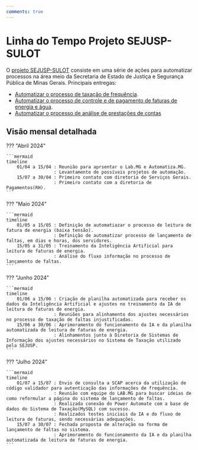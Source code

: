 ```yaml
---
comments: true
---
```


# Linha do Tempo Projeto SEJUSP-SULOT

O [projeto SEJUSP-SULOT](https://github.com/automatiza-mg/projeto-sejusp-sulot) consiste em uma série de ações para automatizar processos na área meio da Secretaria de Estado de Justiça e Segurança Pública de Minas Gerais. Principais entregas:

- [Automatizar o processo de taxação de frequência](https://github.com/automatiza-mg/projeto-sejusp-sulot/issues/3).
- [Automatizar o processo de controle e de pagamento de faturas de energia e água](https://github.com/automatiza-mg/projeto-sejusp-sulot/issues/4).
- [Automatizar o processo de análise de prestações de contas](https://github.com/automatiza-mg/projeto-sejusp-sulot/issues/5) 

## Visão mensal detalhada

??? "Abril 2024"

    ```mermaid
    timeline
        01/04 a 15/04 : Reunião para aprsentar o Lab.MG e Automatiza.MG.  
                      : Levantamento de possíveis projetos de automação. 
        15/07 a 30/04 : Primeiro contato com diretoria de Serviços Gerais.
                      : Primeiro contato com a diretoria de Pagamentos(RH).
    ```

??? "Maio 2024"

    ```mermaid
    timeline
        01/05 a 15/05 : Definição de automatiazar o processo de leitura de fatura de energia (baixa tensão).
                      : Definição de automatizar processo de lançamento de faltas, em dias e horas, dos servidores.
        15/05 a 31/05 : Treinamento da Inteligência Artificial para leitura de faturas de energia.
                      : Análise do fluxo informação no processo de lançamento de faltas.          
    ```

??? "Junho 2024"

    ```mermaid
    timeline
        01/06 a 15/06 : Criação de planilha automatizada para receber os dados da Inteligência Artificial e ajustes no treinamento da IA de leitura de faturas de energia.
                      : Reuniões para alinhamento dos ajustes necessários no processo de taxação de faltas injustificadas.
        15/06 a 30/06 : Aprimoramento do funcionamento da IA e da planilha automatizada de leitura de faturas de energia.
                      : Alinhamentos junto à Diretoria de Sistemas de Informação dos ajustes necessários no Sistema de Taxação utilizado pela SEJUSP.          
    ```

??? "Julho 2024"

    ```mermaid
    timeline
        01/07 a 15/07 : Envio de consulta a SCAP acerca da utilização de código validador para autenticação das informações de frequência.
                      : Reunião com equipe do LAB.MG para buscar ideias de como reformular a página do sistema de lançamento de faltas.
                      : Realizada conexão do Power Automate com a base de dados do Sistema de Taxação(MySQL) com sucesso.
                      : Realizados testes iniciais da IA e do fluxo de leitura de faturas, sendo necessárias adequações.
        15/07 a 30/07 : Fechada proposta de alteração na forma de lançamento de faltas no sistema.
                      : Aprimoramento do funcionamento da IA e da planilha automatizada de leitura de faturas de energia.         
    ```
